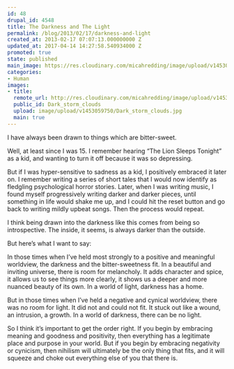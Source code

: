 ```yaml
---
id: 48
drupal_id: 4548
title: The Darkness and The Light
permalink: /blog/2013/02/17/darkness-and-light
created_at: 2013-02-17 07:07:13.000000000 Z
updated_at: 2017-04-14 14:27:58.540934000 Z
promoted: true
state: published
main_image: https://res.cloudinary.com/micahredding/image/upload/v1453059750/Dark_storm_clouds.jpg
categories:
- Human
images:
- title: 
  remote_url: http://res.cloudinary.com/micahredding/image/upload/v1453059750/Dark_storm_clouds.jpg
  public_id: Dark_storm_clouds
  upload: image/upload/v1453059750/Dark_storm_clouds.jpg
  main: true
---
```

I have always been drawn to things which are bitter-sweet.

Well, at least since I was 15. I remember hearing “The Lion Sleeps Tonight” as a kid, and wanting to turn it off because it was so depressing. 

But if I was hyper-sensitive to sadness as a kid, I positively embraced it later on. I remember writing a series of short tales that I would now identify as fledgling psychological horror stories. Later, when I was writing music, I found myself progressively writing darker and darker pieces, until something in life would shake me up, and I could hit the reset button and go back to writing mildly upbeat songs. Then the process would repeat.

I think being drawn into the darkness like this comes from being so introspective. The inside, it seems, is always darker than the outside.

But here’s what I want to say:

In those times when I’ve held most strongly to a positive and meaningful worldview, the darkness and the bitter-sweetness fit. In a beautiful and inviting universe, there is room for melancholy. It adds character and spice, it allows us to see things more clearly, it shows us a deeper and more nuanced beauty of its own. In a world of light, darkness has a home.

But in those times when I’ve held a negative and cynical worldview, there was no room for light. It did not and could not fit. It stuck out like a wound, an intrusion, a growth. In a world of darkness, there can be no light.

So I think it’s important to get the order right. If you begin by embracing meaning and goodness and positivity, then everything has a legitimate place and purpose in your world. But if you begin by embracing negativity or cynicism, then nihilism will ultimately be the only thing that fits, and it will squeeze and choke out everything else of you that there is.
